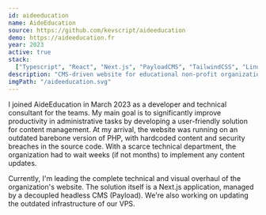 ```yaml
---
id: aideeducation
name: AideEducation
source: https://github.com/kevscript/aideeducation
demo: https://aideeducation.fr
year: 2023
active: true
stack:
  ["Typescript", "React", "Next.js", "PayloadCMS", "TailwindCSS", "Linux VPS"]
description: "CMS-driven website for educational non-profit organization."
imgPath: "/aideeducation.svg"
---
```


I joined AideEducation in March 2023 as a developer and technical consultant for the teams. My main goal is to significantly improve productivity in administrative tasks by developing a user-friendly solution for content management. At my arrival, the website was running on an outdated barebone version of PHP, with hardcoded content and security breaches in the source code. With a scarce technical department, the organization had to wait weeks (if not months) to implement any content updates.

Currently, I'm leading the complete technical and visual overhaul of the organization's website. The solution itself is a Next.js application, managed by a decoupled headless CMS (Payload). We're also working on updating the outdated infrastructure of our VPS.
